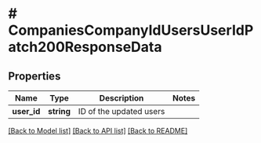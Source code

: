 # # CompaniesCompanyIdUsersUserIdPatch200ResponseData

## Properties

Name | Type | Description | Notes
------------ | ------------- | ------------- | -------------
**user_id** | **string** | ID of the updated users |

[[Back to Model list]](../../README.md#models) [[Back to API list]](../../README.md#endpoints) [[Back to README]](../../README.md)
